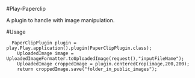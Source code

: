 #Play-Paperclip

A plugin to handle with image manipulation.

#Usage

```
  PaperClipPlugin plugin = play.Play.application().plugin(PaperClipPlugin.class);
 	UploadedImage image = UploadedImageFormatter.toUploadedImage(request(),"inputFileName");
	UploadedImage croppedImage = plugin.centeredCrop(image,200,200);		
	return croppedImage.save("folder_in_public_images");
```